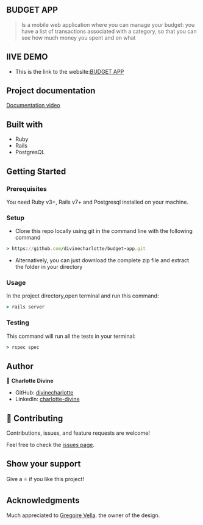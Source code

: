 ## BUDGET APP
>Is a mobile web application where you can manage your budget: you have a list of transactions associated with a category, so that you can see how much money you spent and on what

## lIVE DEMO
- This is the link to the website:[BUDGET APP](https://evening-island-47181.herokuapp.com/)
## Project documentation
[Documentation video](https://www.loom.com/share/e7b2f4e880e4495aa4f02f25d80688ae)

## Built with
- Ruby
- Rails
- PostgresQL

## Getting Started

### Prerequisites
You need Ruby v3+, Rails v7+ and Postgresql installed on your machine.

### Setup

- Clone this repo locally using git in the command line with the following command
```ruby
> https://github.com/divinecharlotte/budget-app.git
```
- Alternatively, you can just download the complete zip file and extract the folder in your directory

### Usage

In the project directory,open terminal and run this command:

```ruby
> rails server
```

### Testing
This command will run all the tests in your terminal:

  ```ruby
  > rspec spec
  ```
  
## Author

👤 **Charlotte Divine**

- GitHub: [divinecharlotte](https://github.com/divinecharlotte)
- LinkedIn: [charlotte-divine](https://www.linkedin.com/in/charlotte-divine-dusenge/)



## 🤝 Contributing

Contributions, issues, and feature requests are welcome!

Feel free to check the [issues page](../../issues/).

## Show your support

Give a ⭐️ if you like this project!

## Acknowledgments

Much appreciated to [Gregoire Vella](https://www.behance.net/gregoirevella). the owner of the design.
